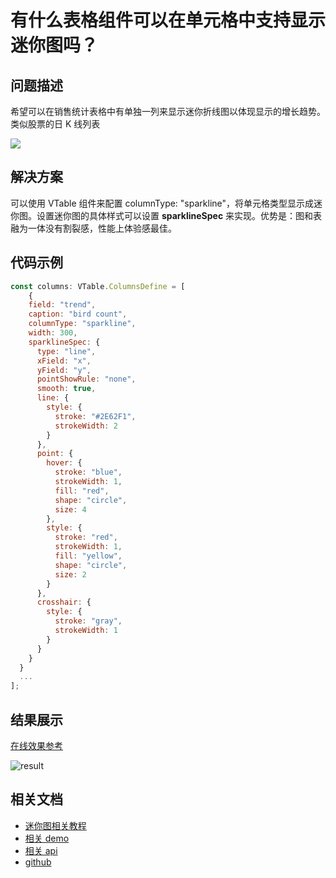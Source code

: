 # 有什么表格组件可以在单元格中支持显示迷你图吗？

## 问题描述

希望可以在销售统计表格中有单独一列来显示迷你折线图以体现显示的增长趋势。类似股票的日 K 线列表

![](/vtable/faq/11-0.png)

## 解决方案

可以使用 VTable 组件来配置 columnType: "sparkline"，将单元格类型显示成迷你图。设置迷你图的具体样式可以设置 **sparklineSpec** 来实现。优势是：图和表融为一体没有割裂感，性能上体验感最佳。

## 代码示例

```javascript
const columns: VTable.ColumnsDefine = [
    {
    field: "trend",
    caption: "bird count",
    columnType: "sparkline",
    width: 300,
    sparklineSpec: {
      type: "line",
      xField: "x",
      yField: "y",
      pointShowRule: "none",
      smooth: true,
      line: {
        style: {
          stroke: "#2E62F1",
          strokeWidth: 2
        }
      },
      point: {
        hover: {
          stroke: "blue",
          strokeWidth: 1,
          fill: "red",
          shape: "circle",
          size: 4
        },
        style: {
          stroke: "red",
          strokeWidth: 1,
          fill: "yellow",
          shape: "circle",
          size: 2
        }
      },
      crosshair: {
        style: {
          stroke: "gray",
          strokeWidth: 1
        }
      }
    }
  }
  ...
];
```

## 结果展示

[在线效果参考](https://codesandbox.io/s/vtable-list-table-jw8yr8?file=/src/index.ts)

![result](/vtable/faq/11-1.png)

## 相关文档

- [迷你图相关教程](https://visactor.io/vtable/guide/cell_type/sparkline)
- [相关 demo](https://visactor.io/vtable/demo/cell-type/multi-type)
- [相关 api](https://visactor.io/vtable/option/ListTable-columns-sparkline#cellType)
- [github](https://github.com/VisActor/VTable)
